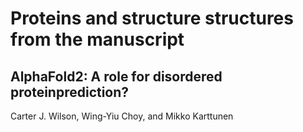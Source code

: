 # Proteins  and structure structures from the manuscript

## AlphaFold2:  A role for disordered proteinprediction?
Carter J. Wilson, Wing-Yiu Choy, and Mikko Karttunen

